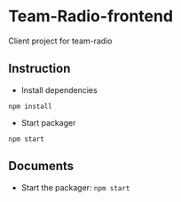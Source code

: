# Team-Radio-frontend

Client project for team-radio

## Instruction

* Install dependencies

```
npm install
```

* Start packager

```
npm start
```

## Documents

* Start the packager: `npm start`
